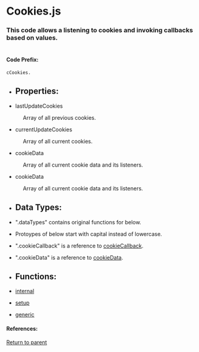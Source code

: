 # Cookies.js
### This code allows a listening to cookies and invoking callbacks based on values.
#

#### <a id="codeprefix"/> Code Prefix:
    cCookies.  

* <a id="properties"/> <h2> Properties: </h2>

* <a id="lastupdatecookies"/> lastUpdateCookies <p style="padding-left: 20px;"> Array of all previous cookies. </p>

* <a id="currentupdatecookies"/> currentUpdateCookies <p style="padding-left: 20px;"> Array of all current cookies. </p>

* <a id="cookiedata"/> cookieData <p style="padding-left: 20px;"> Array of all current cookie data and its listeners. </p>

* <a id="cookiedata"/> cookieData <p style="padding-left: 20px;"> Array of all current cookie data and its listeners. </p>


* <a id="datatypes"/> <h2> Data Types: </h2>

* ".dataTypes" contains original functions for below.
* Protoypes of below start with capital instead of lowercase.
* ".cookieCallback" is a reference to [cookieCallback](./Markdowns/cookieCallback.md).
* ".cookieData" is a reference to [cookieData](./Markdowns/cookieData.md).

* <a id="functions"/> <h2> Functions: </h2>

* [internal](./Markdowns/internal.md)
* [setup](./Markdowns/setup.md)
* [generic](./Markdowns/generic.md)

#### References: 
  
[Return to parent](/README.md)